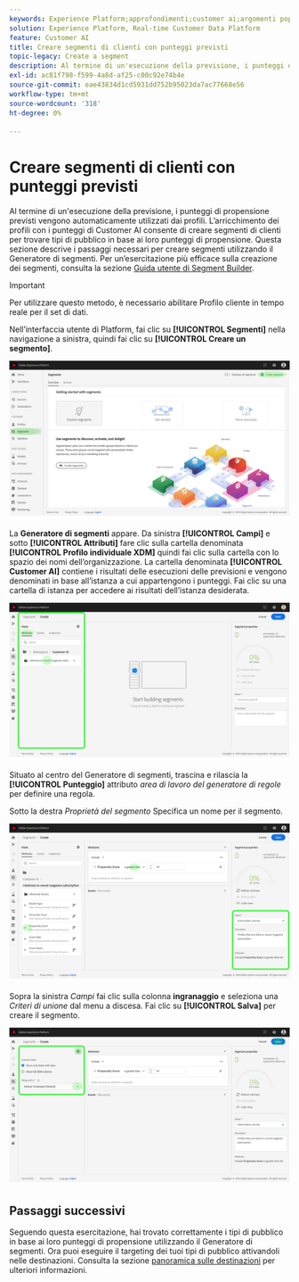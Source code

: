 ```yaml
---
keywords: Experience Platform;approfondimenti;customer ai;argomenti popolari;segmenti di customer ai
solution: Experience Platform, Real-time Customer Data Platform
feature: Customer AI
title: Creare segmenti di clienti con punteggi previsti
topic-legacy: Create a segment
description: Al termine di un'esecuzione della previsione, i punteggi di propensione previsti vengono automaticamente utilizzati dai profili. L’arricchimento dei profili con i punteggi di Customer AI consente di creare segmenti di clienti per trovare tipi di pubblico in base ai loro punteggi di propensione. Questa sezione descrive i passaggi necessari per creare segmenti utilizzando il Generatore di segmenti.
exl-id: ac81f798-f599-4a8d-af25-c00c92e74b4e
source-git-commit: eae43834d1cd5931dd752b95023da7ac77668e56
workflow-type: tm+mt
source-wordcount: '318'
ht-degree: 0%

---
```


# Creare segmenti di clienti con punteggi previsti

Al termine di un&#39;esecuzione della previsione, i punteggi di propensione previsti vengono automaticamente utilizzati dai profili. L’arricchimento dei profili con i punteggi di Customer AI consente di creare segmenti di clienti per trovare tipi di pubblico in base ai loro punteggi di propensione. Questa sezione descrive i passaggi necessari per creare segmenti utilizzando il Generatore di segmenti. Per un’esercitazione più efficace sulla creazione dei segmenti, consulta la sezione [Guida utente di Segment Builder](../../../segmentation/ui/segment-builder.md).

>[!IMPORTANT]
>
>Per utilizzare questo metodo, è necessario abilitare Profilo cliente in tempo reale per il set di dati.

Nell’interfaccia utente di Platform, fai clic su **[!UICONTROL Segmenti]** nella navigazione a sinistra, quindi fai clic su **[!UICONTROL Creare un segmento]**.

![](../images/user-guide/segments.png)

La **Generatore di segmenti** appare. Da sinistra **[!UICONTROL Campi]** e sotto **[!UICONTROL Attributi]** fare clic sulla cartella denominata **[!UICONTROL Profilo individuale XDM]** quindi fai clic sulla cartella con lo spazio dei nomi dell’organizzazione. La cartella denominata **[!UICONTROL Customer AI]** contiene i risultati delle esecuzioni delle previsioni e vengono denominati in base all’istanza a cui appartengono i punteggi. Fai clic su una cartella di istanza per accedere ai risultati dell’istanza desiderata.

![](../images/user-guide/results.png)

Situato al centro del Generatore di segmenti, trascina e rilascia la **[!UICONTROL Punteggio]** attributo *area di lavoro del generatore di regole* per definire una regola.

Sotto la destra *Proprietà del segmento* Specifica un nome per il segmento.

![](../images/user-guide/properties.png)

Sopra la sinistra *Campi* fai clic sulla colonna **ingranaggio** e seleziona una *Criteri di unione* dal menu a discesa. Fai clic su **[!UICONTROL Salva]** per creare il segmento.

![](../images/user-guide/merge_policy.png)

## Passaggi successivi

Seguendo questa esercitazione, hai trovato correttamente i tipi di pubblico in base ai loro punteggi di propensione utilizzando il Generatore di segmenti. Ora puoi eseguire il targeting dei tuoi tipi di pubblico attivandoli nelle destinazioni. Consulta la sezione [panoramica sulle destinazioni](../../../destinations/home.md) per ulteriori informazioni.
